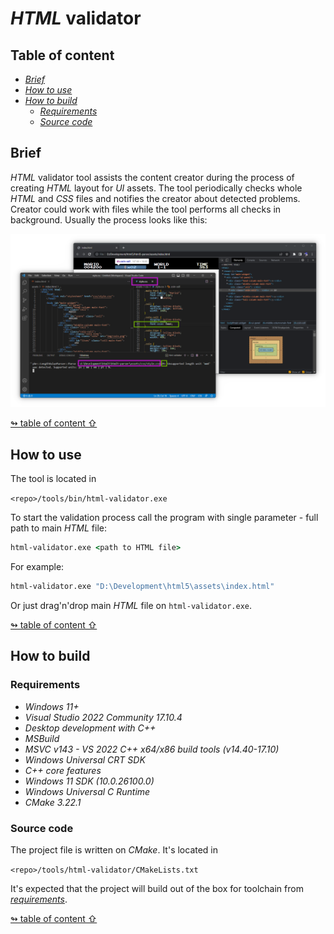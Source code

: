 # _HTML_ validator

## <a id="table-of-content">Table of content</a>

- [_Brief_](#brief)
- [_How to use_](#how-to-use)
- [_How to build_](#how-to-build)
  - [_Requirements_](#requirements)
  - [_Source code_](#source-code)

## <a id="brief">Brief</a>

_HTML_ validator tool assists the content creator during the process of creating _HTML_ layout for _UI_ assets. The tool periodically checks whole _HTML_ and _CSS_ files and notifies the creator about detected problems. Creator could work with files while the tool performs all checks in background. Usually the process looks like this:

<img src="./images/html-validator.png"/>

[↬ table of content ⇧](#table-of-content)

## <a id="how-to-use">How to use</a>

The tool is located in

`<repo>/tools/bin/html-validator.exe`

To start the validation process call the program with single parameter - full path to main _HTML_ file:

```cmd
html-validator.exe <path to HTML file>
```

For example:

```cmd
html-validator.exe "D:\Development\html5\assets\index.html"
```

Or just drag'n'drop main _HTML_ file on `html-validator.exe`.

[↬ table of content ⇧](#table-of-content)

## <a id="how-to-build">How to build</a>

### <a id="requirements">Requirements</a>

- _Windows 11+_
- _Visual Studio 2022 Community 17.10.4_
- _Desktop development with C++_
- _MSBuild_
- _MSVC v143 - VS 2022 C++ x64/x86 build tools (v14.40-17.10)_
- _Windows Universal CRT SDK_
- _C++ core features_
- _Windows 11 SDK (10.0.26100.0)_
- _Windows Universal C Runtime_
- _CMake 3.22.1_

### <a id="source-code">Source code</a>

The project file is written on _CMake_. It's located in

`<repo>/tools/html-validator/CMakeLists.txt`

It's expected that the project will build out of the box for toolchain from [_requirements_](#requirements).

[↬ table of content ⇧](#table-of-content)
